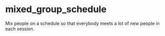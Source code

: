 # mixed_group_schedule
Mix people on a schedule so that everybody meets a lot of new people in each session.
